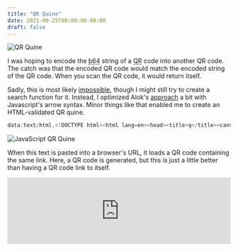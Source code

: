 ```yaml
---
title: "QR Quine"
date: 2021-09-25T00:00:00-08:00
draft: false
---
```


![QR Quine](/photos/qrQuine.webp)

I was hoping to encode the <abbr title="Base 64">b64</abbr> string of a <abbr title="Quick Response">QR</abbr> code into another QR code. The catch was that the encoded QR code would match the encoded string of the QR code. When you scan the QR code, it would return itself.

Sadly, this is most likely [impossible](https://stackoverflow.com/q/5536323), though I might still try to create a search function for it. Instead, I optimized Alok's [approach](https://www.quaxio.com/qrquine) a bit with Javascript's arrow syntax. Minor things like that enabled me to create an HTML-validated QR quine.

```javascript
data:text/html,<!DOCTYPE html><html lang=en><head><title>q</title><canvas id=C><script>P=(r,c,v)=>{I[A*r+c]=v;return!(v&&C.getContext('2d').fillRect(c*3,r*3,3,3))};S=(i,j)=>{for(r=O;r<8;r++)for(c=O;c<8;c++)j+c>O&&j+c<A&&P(i+r,j+c,0<r&&(r<7&&!(c%6))||((c+1)%8&&!(r%6)||1<r&&(r<5&&(1<c&&c<5))))};N=(a,b)=>{if(a[L]<b[L])return a;o=a[0]/b[0];for(i=0;i<b[L];a[i++]^=z){m=b[i];n=o;for(z=0;m;n>255&&(n^=285))m&1&&(z^=n),n<<=1,m>>=1}a.shift();return N(a,b)};C.height=C.width=(A=133)*3;I=[];X=O=-1;L='length';S(0,0);S(A-7,0);S(i=0,A-7);for(B=[6,30,54,78,102,126];i<6;i++)for(j=0;j<6;j++)if(!I[A*B[i]+B[j]])for(r=-2;r<3;r++)for(c=-2;c<3;c++)P(B[i]+r,B[j]+c,r&&!(r%2)||c&&!(c%2)||!r&&!c);for(i=8;i<A-8;P(6,i++,j))j=!(i%2),P(i,6,j);for(i=0;i<15;i++)j=29427>>i&1,i<6&&P(i,8,j)||i<8&&P(i+1,8,j)||P(118+i,8,j),i<8&&P(8,A-i-1,j)||i<9&&P(8,15-i,j)||P(8,14-i,j);P(A-8,8,1);for(i=0;i<18;P(i%3+A-11,i++/3|0,k))k=119615>>i&1,P(i/3|0,i%3+A-11,k);for(D=[4,i=0,6,0,6];i<1542;D=D.concat([j>>4,j&15]))j=unescape(location.href).charCodeAt(i++);D.push(r=0);for(E=3262;D[L]<E;D=D.concat([1,1]))D=D.concat([14,12]);F=[];for(Z=k=r=0;r<14;r++){i=116+(r>6);l=[];for(j=0;j<i;F[r+j*14-(j>115?7:0)]=l[j++])l[j]=(D[k++]<<4)|D[k++];l=l.concat(new Array(30));for(j=0;j<30;j++)F[r+j*14+1631]=N(l,[1,212,246,77,73,195,192,75,98,5,70,103,177,22,217,138,51,181,246,72,25,18,46,228,74,216,195,11,106,130,150])[j]}Y=7;for(x=i=A-1;i>0;i-=2){for(i==6&&i--;x>O&&x<A;x+=X)for(j=0;j<2;j++)if(I[A*x+i-j]==B[9])k=Z<F[L]&&F[Z]>>Y&1,P(x,i-j,x%2?k:!k),--Y<0&&(Z++,Y=7);x-=X;X=-X}</script></canvas>
```

![JavaScript QR Quine](/photos/qrJsQuine.webp)

When this text is pasted into a browser's URL, it loads a QR code containing the same link. Here, a QR code is generated, but this is just a little better than having a QR code link to itself.

<iframe class="web" width="100%" frameborder="0" src="https://replit.com/@splch/qr-quine?lite=1"></iframe>
